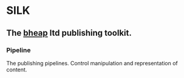 # SILK

## The [bheap](http://www.bheap.co.uk) ltd publishing toolkit.

### Pipeline

The publishing pipelines.  Control manipulation and representation of content.
